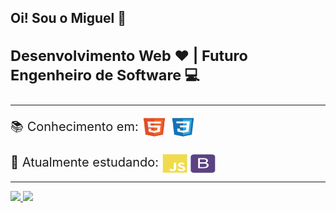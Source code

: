 ## Oi! Sou o Miguel 👋
<div style="display: inline_block; font-size: 20px;">
  <h3>Desenvolvimento Web ❤ | Futuro Engenheiro de Software 💻</h3>
  
  <hr>
  
  <div>
    <span>📚 Conhecimento em: </span>
    <img align="center" alt="Miguel-HTML" height="30" width="40" src="https://raw.githubusercontent.com/devicons/devicon/master/icons/html5/html5-original.svg">
    <img align="center" alt="Miguel-CSS" height="30" width="40" src="https://raw.githubusercontent.com/devicons/devicon/master/icons/css3/css3-original.svg">
  </div>
  <br>
  <div>
    <span>🌱 Atualmente estudando:</span>
    <img align="center" alt="Miguel-Js" height="30" width="40" src="https://raw.githubusercontent.com/devicons/devicon/master/icons/javascript/javascript-plain.svg">
    <img align="center" alt="Miguel-Bootstrap" height="30" width="40" src="https://raw.githubusercontent.com/devicons/devicon/master/icons/bootstrap/bootstrap-plain.svg">
  </div>
</div>
  
<hr>

<div>
  <a href="https://github.com/miguel-sr">
  <img height="160em" src="https://github-readme-stats.vercel.app/api?username=miguel-sr&show_icons=true&theme=dark&include_all_commits=true&count_private=true"/>
  <img height="160em" src="https://github-readme-stats.vercel.app/api/top-langs/?username=miguel-sr&layout=compact&langs_count=7&theme=dark"/>
</div>
